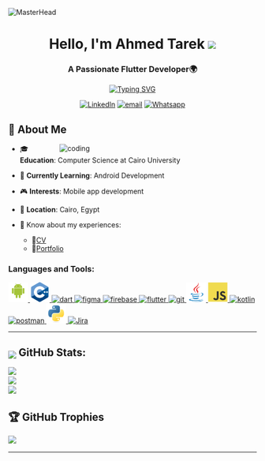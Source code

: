 ![MasterHead](https://github.com/user-attachments/assets/9842ff77-6841-45f0-b3be-d66bbd1646fc)

<h1 align="center">Hello, I'm Ahmed Tarek <img src="https://media.giphy.com/media/hvRJCLFzcasrR4ia7z/giphy.gif" width="30"></h1>
<h3 align="center">A Passionate Flutter Developer🌍</h3>

<div align="center">

[![Typing SVG](https://readme-typing-svg.demolab.com?font=Fira+Code&weight=900&size=26&duration=3000&pause=1000&color=3267F7&center=true&vCenter=true&random=true&width=435&lines=%F0%9F%92%BB+Flutter+Developer;%F0%9F%A7%A9+Problem+Solver;%F0%9F%93%9A+Always+Learning+New+Tech)](https://git.io/typing-svg)


[![LinkedIn](https://img.shields.io/badge/LinkedIn-%230077B5.svg?logo=linkedin&logoColor=white)](https://www.linkedin.com/in/ahmed-tarek-721942277/)
[![email](https://img.shields.io/badge/Email-D14836?logo=gmail&logoColor=white)](mailto:o0ahmedtarek0o@gmail.com)
[![Whatsapp](https://img.shields.io/badge/WhatsApp-25D366?logo=whatsapp&logoColor=white)](https://wa.me/201116811765)

</div>


## 💫 About Me
<img align="right" alt="coding" width="400" src="https://media.giphy.com/media/v1.Y2lkPTc5MGI3NjExbGM2Zm8ybjI3eGFucHlvYjFsaGJsdWQweXAzN3NyazEyOWM0c2c2biZlcD12MV9pbnRlcm5hbF9naWZfYnlfaWQmY3Q9cw/H7f5ZGjvKXBaLbBigO/giphy.gif">

- 🎓 **Education**: Computer Science at Cairo University
- 🌱 **Currently Learning**: Android Development
- 🎮 **Interests**: Mobile app development
- 📍 **Location**: Cairo, Egypt
 
- 📄 Know about my experiences:
  - 🔗[CV](https://drive.google.com/file/d/1WXD8wxrdSFwXKV1UIv2KHi3SQaIhojde/view?usp=drive_link)
  - 🔗[Portfolio](https://ahmedtarek-f.github.io/portfolio/)

<h3 align="left">Languages and Tools:</h3>
<p align="left"> <a href="https://developer.android.com" target="_blank" rel="noreferrer"> <img src="https://raw.githubusercontent.com/devicons/devicon/master/icons/android/android-original-wordmark.svg" alt="android" width="40" height="40"/> </a> <a href="https://www.w3schools.com/cpp/" target="_blank" rel="noreferrer"> <img src="https://raw.githubusercontent.com/devicons/devicon/master/icons/cplusplus/cplusplus-original.svg" alt="cplusplus" width="40" height="40"/> </a> <a href="https://dart.dev" target="_blank" rel="noreferrer"> <img src="https://www.vectorlogo.zone/logos/dartlang/dartlang-icon.svg" alt="dart" width="40" height="40"/> </a> <a href="https://www.figma.com/" target="_blank" rel="noreferrer"> <img src="https://www.vectorlogo.zone/logos/figma/figma-icon.svg" alt="figma" width="40" height="40"/> </a> <a href="https://firebase.google.com/" target="_blank" rel="noreferrer"> <img src="https://www.vectorlogo.zone/logos/firebase/firebase-icon.svg" alt="firebase" width="40" height="40"/> </a> <a href="https://flutter.dev" target="_blank" rel="noreferrer"> <img src="https://www.vectorlogo.zone/logos/flutterio/flutterio-icon.svg" alt="flutter" width="40" height="40"/> </a> <a href="https://git-scm.com/" target="_blank" rel="noreferrer"> <img src="https://www.vectorlogo.zone/logos/git-scm/git-scm-icon.svg" alt="git" width="40" height="40"/> </a> <a href="https://www.java.com" target="_blank" rel="noreferrer"> <img src="https://raw.githubusercontent.com/devicons/devicon/master/icons/java/java-original.svg" alt="java" width="40" height="40"/> </a> <a href="https://developer.mozilla.org/en-US/docs/Web/JavaScript" target="_blank" rel="noreferrer"> <img src="https://raw.githubusercontent.com/devicons/devicon/master/icons/javascript/javascript-original.svg" alt="javascript" width="40" height="40"/> </a> <a href="https://kotlinlang.org" target="_blank" rel="noreferrer"> <img src="https://www.vectorlogo.zone/logos/kotlinlang/kotlinlang-icon.svg" alt="kotlin" width="40" height="40"/> </a> <a href="https://postman.com" target="_blank" rel="noreferrer"> <img src="https://www.vectorlogo.zone/logos/getpostman/getpostman-icon.svg" alt="postman" width="40" height="40"/> </a> <a href="https://www.python.org" target="_blank" rel="noreferrer"> <img src="https://raw.githubusercontent.com/devicons/devicon/master/icons/python/python-original.svg" alt="python" width="40" height="40"/> </a> <a href="https://postman.com" target="_blank" rel="noreferrer"> <img src="https://www.svgrepo.com/show/353935/jira.svg" alt="Jira" width="40" height="40"/> </a> </p>

---
## <img src="https://media1.giphy.com/media/v1.Y2lkPTc5MGI3NjExYzFhYzJkMmQ2MWQ3ZGY3MDhjZTE3MDI2Mzk3NzE1OWQyZTRlMmYwMCZjdD1z/iY8CRBdQXODJSCERIr/giphy.gif" width=5% valign="bottom"> GitHub Stats:
![](https://github-readme-stats-gules-eta-83.vercel.app/api?username=ahmedtarek-f&theme=radical&hide_border=true&include_all_commits=true&count_private=true)<br/>
![](https://github-readme-streak-stats.herokuapp.com/?user=ahmedtarek-f&theme=radical&hide_border=true)<br/>
![](https://github-readme-stats-gules-eta-83.vercel.app/api/top-langs/?username=ahmedtarek-f&theme=radical&hide_border=true&include_all_commits=true&count_private=true&layout=compact)

## 🏆 GitHub Trophies
![](https://github-profile-trophy.vercel.app/?username=ahmedtarek-f&theme=radical&no-frame=false&no-bg=false&margin-w=4)

---

